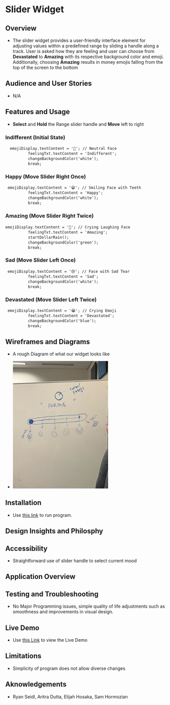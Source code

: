 # Slider Widget

## Overview
- The slider widget provides a user-friendly interface element for adjusting values within a predefined range by sliding a handle along a track. User is asked how they are feeling and user can choose from **Devastated** to **Amazing** with its respective background color and emoji. Additionally, choosing **Amazing** results in money emojis falling from the top of the screen to the bottom

## Audience and User Stories

- N/A

## Features and Usage

- **Select** and **Hold** the Range slider handle and **Move** left to right

### Indifferent (Initial State)
```
  emojiDisplay.textContent = '🫤'; // Neutral Face
          feelingTxt.textContent = 'Indifferent'; 
          changeBackgroundColor('white');
          break;
```
### Happy (Move Slider Right Once)
```
 emojiDisplay.textContent = '😁'; // Smiling Face with Teeth
          feelingTxt.textContent = 'Happy'; 
          changeBackgroundColor('white');
          break;
```
### Amazing (Move Slider Right Twice)
```
emojiDisplay.textContent = '🤣'; // Crying Laughing Face
          feelingTxt.textContent = 'Amazing'; 
          startDollarRain();
          changeBackgroundColor('green');
          break;
```
### Sad (Move Slider Left Once)
```
 emojiDisplay.textContent = '😢'; // Face with Sad Tear
          feelingTxt.textContent = 'Sad'; 
          changeBackgroundColor('white');
          break;
```
### Devastated (Move Slider Left Twice)
```
 emojiDisplay.textContent = '😭'; // Crying Emoji
          feelingTxt.textContent = 'Devastated';
          changeBackgroundColor('blue');
          break;
```                                                    
## Wireframes and Diagrams

- A rough Diagram of what our widget looks like
  
- <img src="images/IMG_6194.jpg" alt="wireframe" width="300"/>

## Installation
- Use [this link](https://html-preview.github.io/?url=https://github.com/cse110-sp24-group18/warmup-exercise/blob/slider-full-implementation/slider/slider-widget.html) to run program.

## Design Insights and Philosphy

## Accessibility

- Straightforward use of slider handle to select current mood

## Application Overview

## Testing and Troubleshooting
- No Major Programming issues, simple quality of life adjustments such as smoothness and improvements in visual design.

## Live Demo

-  Use [this Link](https://youtu.be/HsndNf12wpM) to view the Live Demo

## Limitations

- Simplicity of program does not allow diverse changes

## Aknowledgements

- Ryan Seidl, Aritra Dutta, Elijah Hosaka, Sam Hormozian

 
